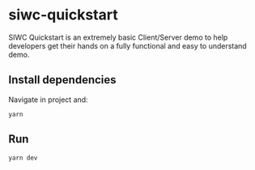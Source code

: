 # siwc-quickstart

SIWC Quickstart is an extremely basic Client/Server demo to help developers get their hands on a fully functional and easy to understand demo.

## Install dependencies

Navigate in project and:

```
yarn
```

## Run

```
yarn dev
```
